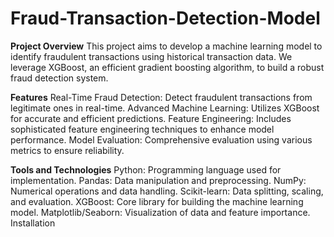 # Fraud-Transaction-Detection-Model

**Project Overview**
This project aims to develop a machine learning model to identify fraudulent transactions using historical transaction data. We leverage XGBoost, an efficient gradient boosting algorithm, to build a robust fraud detection system.

**Features**
Real-Time Fraud Detection: Detect fraudulent transactions from legitimate ones in real-time.
Advanced Machine Learning: Utilizes XGBoost for accurate and efficient predictions.
Feature Engineering: Includes sophisticated feature engineering techniques to enhance model performance.
Model Evaluation: Comprehensive evaluation using various metrics to ensure reliability.

**Tools and Technologies**
Python: Programming language used for implementation.
Pandas: Data manipulation and preprocessing.
NumPy: Numerical operations and data handling.
Scikit-learn: Data splitting, scaling, and evaluation.
XGBoost: Core library for building the machine learning model.
Matplotlib/Seaborn: Visualization of data and feature importance.
Installation
